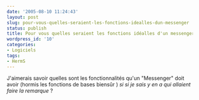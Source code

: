 ```yaml
---
date: '2005-08-10 11:24:43'
layout: post
slug: pour-vous-quelles-seraient-les-fonctions-idealles-dun-messenger
status: publish
title: Pour vous quelles seraient les fonctions idéalles d'un messenger ?
wordpress_id: '10'
categories:
- Logiciels
tags:
- HermS
---
```


J'aimerais savoir quelles sont les fonctionnalités qu'un "Messenger" doit avoir (hormis les fonctions de bases biensûr ) _si si je sais y en a qui allaient faire la remarque_ ?

